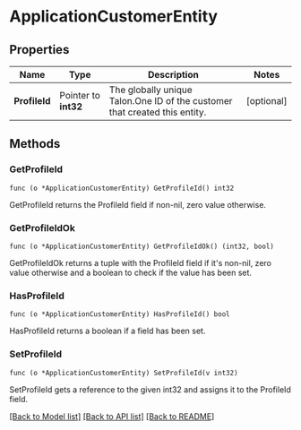 # ApplicationCustomerEntity

## Properties

Name | Type | Description | Notes
------------ | ------------- | ------------- | -------------
**ProfileId** | Pointer to **int32** | The globally unique Talon.One ID of the customer that created this entity. | [optional] 

## Methods

### GetProfileId

`func (o *ApplicationCustomerEntity) GetProfileId() int32`

GetProfileId returns the ProfileId field if non-nil, zero value otherwise.

### GetProfileIdOk

`func (o *ApplicationCustomerEntity) GetProfileIdOk() (int32, bool)`

GetProfileIdOk returns a tuple with the ProfileId field if it's non-nil, zero value otherwise
and a boolean to check if the value has been set.

### HasProfileId

`func (o *ApplicationCustomerEntity) HasProfileId() bool`

HasProfileId returns a boolean if a field has been set.

### SetProfileId

`func (o *ApplicationCustomerEntity) SetProfileId(v int32)`

SetProfileId gets a reference to the given int32 and assigns it to the ProfileId field.


[[Back to Model list]](../README.md#documentation-for-models) [[Back to API list]](../README.md#documentation-for-api-endpoints) [[Back to README]](../README.md)


